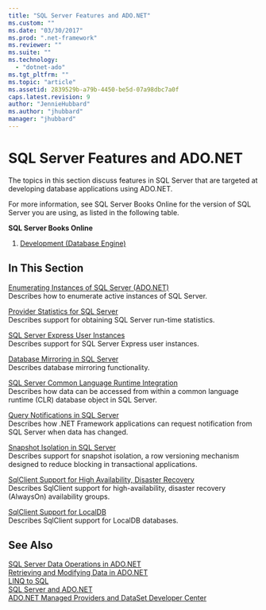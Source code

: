 ```yaml
---
title: "SQL Server Features and ADO.NET"
ms.custom: ""
ms.date: "03/30/2017"
ms.prod: ".net-framework"
ms.reviewer: ""
ms.suite: ""
ms.technology: 
  - "dotnet-ado"
ms.tgt_pltfrm: ""
ms.topic: "article"
ms.assetid: 2839529b-a79b-4450-be5d-07a98dbc7a0f
caps.latest.revision: 9
author: "JennieHubbard"
ms.author: "jhubbard"
manager: "jhubbard"
---
```

# SQL Server Features and ADO.NET
The topics in this section discuss features in SQL Server that are targeted at developing database applications using ADO.NET.  
  
 For more information, see SQL Server Books Online for the version of SQL Server you are using, as listed in the following table.  
  
 **SQL Server Books Online**  
  
1.  [Development (Database Engine)](http://go.microsoft.com/fwlink/?LinkId=115245)  
  
## In This Section  
 [Enumerating Instances of SQL Server (ADO.NET)](../../../../../docs/framework/data/adonet/sql/enumerating-instances-of-sql-server.md)  
 Describes how to enumerate active instances of SQL Server.  
  
 [Provider Statistics for SQL Server](../../../../../docs/framework/data/adonet/sql/provider-statistics-for-sql-server.md)  
 Describes support for obtaining SQL Server run-time statistics.  
  
 [SQL Server Express User Instances](../../../../../docs/framework/data/adonet/sql/sql-server-express-user-instances.md)  
 Describes support for SQL Server Express user instances.  
  
 [Database Mirroring in SQL Server](../../../../../docs/framework/data/adonet/sql/database-mirroring-in-sql-server.md)  
 Describes database mirroring functionality.  
  
 [SQL Server Common Language Runtime Integration](../../../../../docs/framework/data/adonet/sql/sql-server-common-language-runtime-integration.md)  
 Describes how data can be accessed from within a common language runtime (CLR) database object in SQL Server.  
  
 [Query Notifications in SQL Server](../../../../../docs/framework/data/adonet/sql/query-notifications-in-sql-server.md)  
 Describes how .NET Framework applications can request notification from SQL Server when data has changed.  
  
 [Snapshot Isolation in SQL Server](../../../../../docs/framework/data/adonet/sql/snapshot-isolation-in-sql-server.md)  
 Describes support for snapshot isolation, a row versioning mechanism designed to reduce blocking in transactional applications.  
  
 [SqlClient Support for High Availability, Disaster Recovery](../../../../../docs/framework/data/adonet/sql/sqlclient-support-for-high-availability-disaster-recovery.md)  
 Describes SqlClient support for high-availability, disaster recovery (AlwaysOn) availability groups.  
  
 [SqlClient Support for LocalDB](../../../../../docs/framework/data/adonet/sql/sqlclient-support-for-localdb.md)  
 Describes SqlClient support for LocalDB databases.  
  
## See Also  
 [SQL Server Data Operations in ADO.NET](../../../../../docs/framework/data/adonet/sql/sql-server-data-operations.md)   
 [Retrieving and Modifying Data in ADO.NET](../../../../../docs/framework/data/adonet/retrieving-and-modifying-data.md)   
 [LINQ to SQL](../../../../../docs/framework/data/adonet/sql/linq/index.md)   
 [SQL Server and ADO.NET](../../../../../docs/framework/data/adonet/sql/index.md)   
 [ADO.NET Managed Providers and DataSet Developer Center](http://go.microsoft.com/fwlink/?LinkId=217917)
